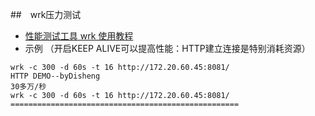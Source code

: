 ##　wrk压力测试
- [性能测试工具 wrk 使用教程](https://www.cnblogs.com/quanxiaoha/p/10661650.html)
- 示例 （开启KEEP ALIVE可以提高性能：HTTP建立连接是特别消耗资源）

```
wrk -c 300 -d 60s -t 16 http://172.20.60.45:8081/
HTTP DEMO--byDisheng
30多万/秒
wrk -c 300 -d 60s -t 16 http://172.20.60.45:8081/
===================================================

```